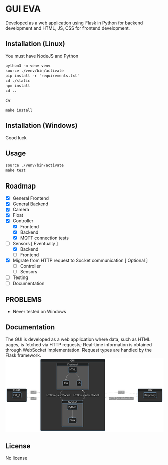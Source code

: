 # GUI EVA
Developed as a web application using Flask in Python for backend development and HTML, JS, CSS for frontend development. 
## Installation (Linux)
You must have NodeJS and Python
```
python3 -m venv venv
source ./venv/bin/activate
pip install -r 'requirements.txt'
cd ./static
npm install
cd ..
```
Or
```
make install
```
## Installation (Windows)
Good luck
## Usage
```
source ./venv/bin/activate
make test
```
## Roadmap

- [x] General Frontend
- [x] General Backend
- [x] Camera
- [x] Float
- [x] Controller
    - [x] Frontend
    - [x] Backend
    - [x] MQTT connection tests
- [ ] Sensors [ Eventually ]
    - [x] Backend
    - [ ] Frontend
- [x] Migrate from HTTP request to Socket communication [ Optional ]
    - [ ] Controller
    - [ ] Sensors
- [ ] Testing
- [ ] Documentation

## PROBLEMS
* Never tested on Windows

## Documentation
The GUI is developed as a web application where data, such as HTML pages, is fetched via HTTP requests; Real-time information is obtained through WebSocket implementation. Request types are handled by the Flask framework.
![SCHEMA](/static/IMG/SCHEMA.png)
## License
No license
